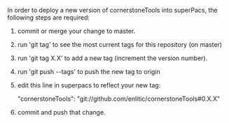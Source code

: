 In order to deploy a new version of cornerstoneTools into superPacs, the following steps are required:

1. commit or merge your change to master.
2. run 'git tag' to see the most current tags for this repository (on master)
3. run 'git tag X.X' to add a new tag (increment the version number).
4. run 'git push --tags' to push the new tag to origin
5. edit this line in superpacs to reflect your new tag:

    "cornerstoneTools": "git://github.com/enlitic/cornerstoneTools#0.X.X"

6. commit and push that change.

    